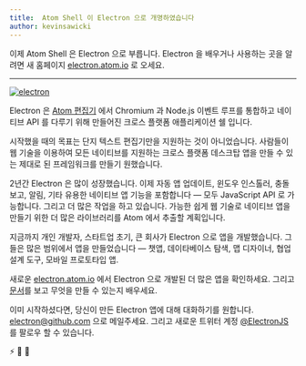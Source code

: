```yaml
---
title:  Atom Shell 이 Electron 으로 개명하였습니다
author: kevinsawicki
---
```


이제 Atom Shell 은 Electron 으로 부릅니다. Electron 을 배우거나 사용하는 곳을 알려면 새 홈페이지 [electron.atom.io][electron] 로 오세요.

---

[![electron](https://cloud.githubusercontent.com/assets/671378/7396651/b7fae482-ee57-11e4-97a2-053515654c75.png)][electron]

Electron 은 [Atom 편집기][atom] 에서 Chromium 과 Node.js 이벤트 루프를 통합하고 네이티브 API 를 다루기 위해 만들어진 크로스 플랫폼 애플리케이션 쉘 입니다.

시작했을 때의 목표는 단지 텍스트 편집기만을 지원하는 것이 아니었습니다. 사람들이 웹 기술을 이용하여 모든 네이티브를 지원하는 크로스 플랫폼 데스크탑 앱을 만들 수 있는 제대로 된 프레임워크를 만들기 원했습니다.

2년간 Electron 은 많이 성장했습니다. 이제 자동 앱 업데이트, 윈도우 인스톨러, 충돌 보고, 알림, 기타 유용한 네이티브 앱 기능을 포함합니다 &mdash; 모두 JavaScript API 로 가능합니다. 그리고 더 많은 작업을 하고 있습니다. 가능한 쉽게 웹 기술로 네이티브 앱을 만들기 위한 더 많은 라이브러리를 Atom 에서 추출할 계획입니다.

지금까지 개인 개발자, 스타트업 초기, 큰 회사가 Electron 으로 앱을 개발했습니다. 그들은 많은 범위에서 앱을 만들었습니다 &mdash; 챗앱, 데이타베이스 탐색, 맵 디자이너, 협업 설계 도구, 모바일 프로토타입 앱.

새로운 [electron.atom.io][electron] 에서 Electron 으로 개발된 더 많은 앱을 확인하세요. 그리고 [문서][docs]를 보고 무엇을 만들 수 있는지 배우세요.

이미 시작하셨다면, 당신이 만든 Electron 앱에 대해 대화하기를 원합니다. [electron@github.com](mailto:electron@github.com?Subject=Electron) 으로 메일주세요. 그리고 새로운 트위터 계정 [@ElectronJS](https://twitter.com/electronjs) 를 팔로우 할 수 있습니다.

:zap: :blue_heart: :electric_plug:

[atom]: https://atom.io
[docs]: https://github.com/atom/electron/tree/master/docs#readme
[electron]: http://electron.atom.io
